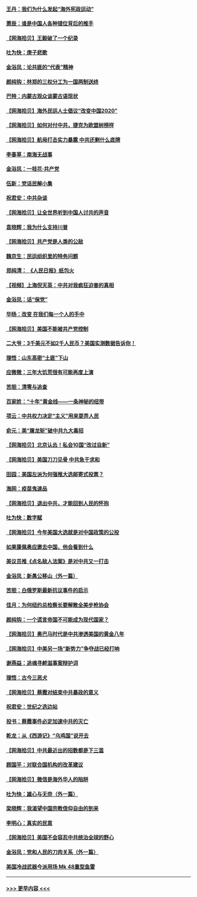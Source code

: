 #### [王丹：我们为什么发起“海外宪政运动”](../pages/nsc993/n12380286.md?t=09051502) 
#### [萧辰：谁是中国人各种错位背后的推手](../pages/nsc993/n12379800.md?t=09051502) 
#### [【网海拾贝】王毅破了一个纪录](../pages/nsc993/n12379251.md?t=09051502) 
#### [吐为快：庚子悲歌](../pages/nsc993/n12378821.md?t=09051502) 
#### [金浴凤：论共匪的“代表”精神](../pages/nsc993/n12377546.md?t=09051502) 
#### [颜纯钩：林郑的三权分工为一国两制送终](../pages/nsc993/n12377306.md?t=09051502) 
#### [巴特：内蒙古观众谈蒙古语现状](../pages/nsc993/n12376923.md?t=09051502) 
#### [【网海拾贝】海外民运人士倡议“改变中国2020”](../pages/nsc993/n12376682.md?t=09051502) 
#### [【网海拾贝】如何对付中共，捷克为欧盟树榜样](../pages/nsc993/n12374209.md?t=09051502) 
#### [【网海拾贝】航母打击实力暴露 中共还剩什么底牌](../pages/nsc993/n12371825.md?t=09051502) 
#### [李春草：南海无战事](../pages/nsc993/n12371159.md?t=09051502) 
#### [金浴凤：一枝花·共产党](../pages/nsc993/n12368757.md?t=09051502) 
#### [伍新：党话民解小集](../pages/nsc993/n12366907.md?t=09051502) 
#### [祝君安：中共杂谈](../pages/nsc993/n12366076.md?t=09051502) 
#### [【网海拾贝】让全世界听到中国人讨共的声音](../pages/nsc993/n12365569.md?t=09051502) 
#### [袁晓辉：我为什么支持川普](../pages/nsc993/n12362670.md?t=09051502) 
#### [【网海拾贝】共产党是人类的公敌](../pages/nsc993/n12363182.md?t=09051502) 
#### [魏京生：民运组织里的特务问题](../pages/nsc993/n12363010.md?t=09051502) 
#### [郑纯清： 《人民日报》纸包火](../pages/nsc993/n12362706.md?t=09051502) 
#### [【视频】上海倪天英：中共对我疯狂迫害的真相](../pages/nsc993/n12356341.md?t=09051502) 
#### [金浴凤：话“保党”](../pages/nsc993/n12361867.md?t=09051502) 
#### [华旸：改变 在我们每一个人的手中](../pages/nsc993/n12361774.md?t=09051502) 
#### [【网海拾贝】美国不能被共产党控制](../pages/nsc993/n12360271.md?t=09051502) 
#### [二大爷：3千美元不如2千人民币？美国实测数据告诉你！](../pages/nsc993/n12358563.md?t=09051502) 
#### [理悟：山东高密“土匪”下山](../pages/nsc993/n12358535.md?t=09051502) 
#### [应微微：三年大饥荒很有可能再度上演](../pages/nsc993/n12358523.md?t=09051502) 
#### [苦胆：清零与追查](../pages/nsc993/n12358501.md?t=09051502) 
#### [百家姓：“十年”黄金线——一条神秘的纽带](../pages/nsc993/n12358319.md?t=09051502) 
#### [项云：中共权力决定“主义”用来耍弄人民](../pages/nsc993/n12358172.md?t=09051502) 
#### [俞元：美“屠龙斩”破中共九大毒招](../pages/nsc993/n12357822.md?t=09051502) 
#### [【网海拾贝】北京认怂！私会10国“改过自新”](../pages/nsc993/n12357784.md?t=09051502) 
#### [【网海拾贝】美国刀刀见骨 中共急于求和](../pages/nsc993/n12355511.md?t=09051502) 
#### [田园：美国左派为何强推大选邮寄式投票？](../pages/nsc993/n12352963.md?t=09051502) 
#### [海网：疫苗鬼速品](../pages/nsc993/n12354438.md?t=09051502) 
#### [【网海拾贝】退出中共，才能回到人民的怀抱](../pages/nsc993/n12352634.md?t=09051502) 
#### [吐为快：数字赋](../pages/nsc993/n12352317.md?t=09051502) 
#### [【网海拾贝】今年美国大选就是对中国政策的公投](../pages/nsc993/n12350973.md?t=09051502) 
#### [如果蓬佩奥应邀去中国，他会看到什么](../pages/nsc993/n12350945.md?t=09051502) 
#### [美议员推《点名敌人法案》是对中共又一打击](../pages/nsc993/n12350765.md?t=09051502) 
#### [金浴凤：新愚公移山（外一篇）](../pages/nsc993/n12350253.md?t=09051502) 
#### [苦胆：白俄罗斯最新抗议事件的启示](../pages/nsc993/n12349989.md?t=09051502) 
#### [佳月：为何纽约总检察长要解散全美步枪协会](../pages/nsc993/n12349939.md?t=09051502) 
#### [颜纯钩：一个谎言帝国不可能成为现代国家？](../pages/nsc993/n12349898.md?t=09051502) 
#### [【网海拾贝】奥巴马时代是中共渗透美国的黄金八年](../pages/nsc993/n12349284.md?t=09051502) 
#### [【网海拾贝】中美另一场“新势力”争夺战已经打响](../pages/nsc993/n12346998.md?t=09051502) 
#### [谢燕益：追魂寻衅滋事案辩护词](../pages/nsc993/n12346892.md?t=09051502) 
#### [理悟：古今三恶犬](../pages/nsc993/n12345190.md?t=09051502) 
#### [【网海拾贝】蔡霞对结束中共暴政的意义](../pages/nsc993/n12344263.md?t=09051502) 
#### [祝君安：世纪之选边站](../pages/nsc993/n12342382.md?t=09051502) 
#### [投书：蔡霞事件必定加速中共的灭亡](../pages/nsc993/n12341881.md?t=09051502) 
#### [乾龙：从《西游记》“乌鸡国”说开去](../pages/nsc993/n12341690.md?t=09051502) 
#### [【网海拾贝】中共最近出的招数都是下三滥](../pages/nsc993/n12341593.md?t=09051502) 
#### [顾国平：对联合国机构的改革建议](../pages/nsc993/n12339928.md?t=09051502) 
#### [【网海拾贝】微信是海外华人的陷阱](../pages/nsc993/n12338868.md?t=09051502) 
#### [吐为快：雄心与无奈（外一篇）](../pages/nsc993/n12338132.md?t=09051502) 
#### [梁晓辉：我渴望中国宗教信仰自由的到来](../pages/nsc993/n12336657.md?t=09051502) 
#### [李明心：真实的民意](../pages/nsc993/n12336089.md?t=09051502) 
#### [【网海拾贝】美国不会容忍中共统治全球的野心](../pages/nsc993/n12336063.md?t=09051502) 
#### [金浴凤：党和人民的刀肉关系（外一篇）](../pages/nsc993/n12335834.md?t=09051502) 
#### [美国冷战武器今派用场 Mk 48重型鱼雷](../pages/nsc993/n12335354.md?t=09051502) 

----
#### [ >>> 更早内容 <<< ](../indexes/nsc993-earlier.md)
